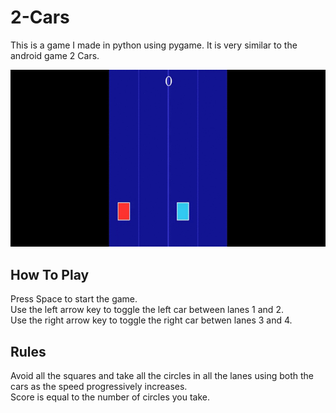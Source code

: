# 2-Cars
This is a game I made in python using pygame. It is very similar to the android game 2 Cars.


![](gameplay.gif)

## How To Play
Press Space to start the game.  
Use the left arrow key to toggle the left car between lanes 1 and 2.  
Use the right arrow key to toggle the right car betwen lanes 3 and 4.  

## Rules 
Avoid all the squares and take all the circles in all the lanes using both the cars as the speed progressively increases.    
Score is equal to the number of circles you take.  
